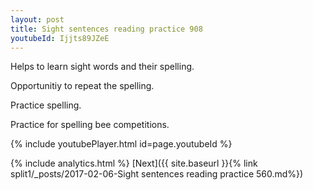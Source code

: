 ```yaml
---
layout: post
title: Sight sentences reading practice 908
youtubeId: Ijjts89JZeE
---
```

 
 
Helps to learn sight words and their spelling.

Opportunitiy to repeat the spelling. 

Practice spelling. 
 
Practice for spelling bee competitions. 
 
{% include youtubePlayer.html id=page.youtubeId %}
 
 
{% include analytics.html %} 
[Next]({{ site.baseurl }}{% link  split1/_posts/2017-02-06-Sight sentences reading practice 560.md%})
 
